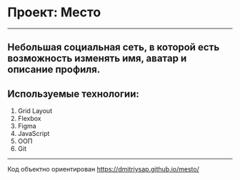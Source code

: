 # Проект: Место
---------------------------------------
Небольшая социальная сеть, в которой есть возможность изменять имя, аватар и описание профиля.
---------------------------------------
## Используемые технологии:

1. Grid Layout
2. Flexbox
3. Figma 
4. JavaScript 
5. ООП
6. Git
---------------------------------------
 Код объектно ориентирован
 https://dmitriysap.github.io/mesto/
 
